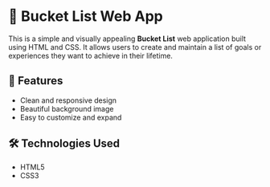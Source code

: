 # 🎯 Bucket List Web App

This is a simple and visually appealing **Bucket List** web application built using HTML and CSS. It allows users to create and maintain a list of goals or experiences they want to achieve in their lifetime.

## 🚀 Features

- Clean and responsive design
- Beautiful background image
- Easy to customize and expand

## 🛠️ Technologies Used

- HTML5
- CSS3
